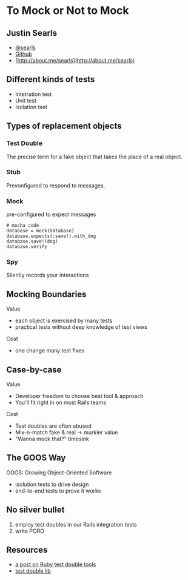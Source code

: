 # To Mock or Not to Mock

## Justin Searls

  - [@searls](http://twitter.com/searls)
  - [Github](https://github.com/searls)
  - [http://about.me/searls](http://about.me/searls)


## Different kinds of tests


  - Intetration test
  - Unit test
  - Isolation tset


## Types of replacement objects


### Test Double

  The precise term for a fake object that takes the place of a real object.


### Stub

  Prevonfigured to respond to messages.


### Mock

  pre-configured to expect messages

    # mocha code
    database = mock(Database)
    database.expects(:save!).with_dog
    database.save!(dog)
    database.verify


### Spy

  Silently records your interactions


## Mocking Boundaries

  Value

  - each object is exercised by many tests
  - practical tests without deep knowledge of test views

  Cost

  - one change many test fixes


## Case-by-case

  Value

  - Developer freedom to choose best tool & approach
  - You'll fit right in on most Rails teams

  Cost

  - Test doubles are often abused
  - Mix-n-match fake & real -> murkier value
  - "Wanna mock that?" timesink


## The GOOS Way

  GOOS: Growing Object-Oriented Software

  - isolution tests to drive design
  - end-to-end tests to prove it works


## No silver bullet

  1. employ test doubles in our Rails integration tests
  2. write PORO

## Resources

  - [a post on Ruby test double tools](http://is.gd/rubymocks)
  - [test double lib](http://is.gd/gimmeruby)

